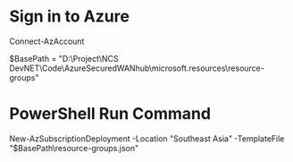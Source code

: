 # Sign in to Azure
Connect-AzAccount

$BasePath = "D:\Project\NCS DevNET\Code\AzureSecuredWANhub\microsoft.resources\resource-groups\"

# PowerShell Run Command
New-AzSubscriptionDeployment -Location "Southeast Asia" -TemplateFile "$BasePath\resource-groups.json"
